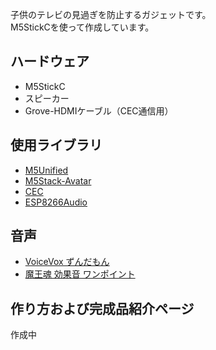 子供のテレビの見過ぎを防止するガジェットです。  
M5StickCを使って作成しています。  

## ハードウェア

* M5StickC
* スピーカー
* Grove-HDMIケーブル（CEC通信用）

## 使用ライブラリ

* [M5Unified](https://github.com/m5stack/M5Unified)
* [M5Stack-Avatar](https://github.com/meganetaaan/m5stack-avatar)
* [CEC](https://github.com/floe/CEC)
* [ESP8266Audio](https://github.com/earlephilhower/ESP8266Audio)

## 音声

* [VoiceVox ずんだもん](https://voicevox.hiroshiba.jp/)
* [魔王魂 効果音 ワンポイント](https://maou.audio/category/se/se-onepoint/)

## 作り方および完成品紹介ページ

作成中